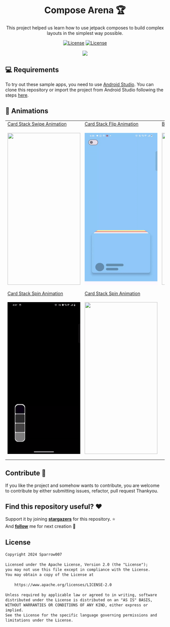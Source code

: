 <h1 align = "center">
  Compose Arena 🏆
</h1>
  <p align="center">
This project helped us learn how to use jetpack composes to build complex layouts in the simplest way possible.
</p>
<p align="center">
  <a href="https://opensource.org/licenses/Apache-2.0"><img alt="License" src="https://img.shields.io/badge/License-Apache%202.0-blue.svg"/></a>
  <a href="http://developer.android.com/index.html"><img alt="License" src="https://img.shields.io/badge/platform-android-green.svg"/></a>
</p>

<p align="center">
  <img align="center" src="https://github.com/sparrow007/Jetpack-Compose-Arena/assets/22986571/79f321a2-a1fc-4243-a6ea-484f231d6914" />
</p>

💻 Requirements
------------
To try out these sample apps, you need to use [Android Studio](https://developer.android.com/studio).
You can clone this repository or import the
project from Android Studio following the steps
[here](https://developer.android.com/jetpack/compose/setup#sample).


🧬 Animations
------------
 <table>
        <tr>
            <td><a href="https://github.com/sparrow007/Jetpack-Compose-Arena/blob/bd6e948a595728a8a45ad2adfba5e82dcb957ed4/app/src/main/java/com/example/composelearning/animation/carousel/magazine/MagazineApp.kt#L1">Card Stack Swipe Animation</a></td>
            <td><a href="https://github.com/sparrow007/Jetpack-Compose-Arena/blob/bd6e948a595728a8a45ad2adfba5e82dcb957ed4/app/src/main/java/com/example/composelearning/animation/SwipeDragComposable.kt#L1">Card Stack Flip Animation</a>
</td>
            <td><a href="https://github.com/sparrow007/Jetpack-Compose-Arena/blob/bd6e948a595728a8a45ad2adfba5e82dcb957ed4/app/src/main/java/com/example/composelearning/animation/book/BookComposeVIew.kt#L1">Book Open Animation</a>
</td>
        </tr>
        <tr>
           <td><p align = "center"> <img src="./preview/magazine_app-ezgif.com-video-to-gif-converter.gif" align="center"  width="230" height = "480"/></p></td>
            <td><p align="center"> <img src="./preview/flip_rotate_animation-ezgif.com-video-to-gif-converter.gif" align="center" width="230" height = "480"/> </p></td>
           <td><p align="center"> <img src="./preview/book_compose_animation.gif" align="center" width="230" height = "480"/> </p></td>
        </tr>
       <tr>
            <td><a href="https://github.com/sparrow007/Jetpack-Compose-Arena/blob/bd6e948a595728a8a45ad2adfba5e82dcb957ed4/app/src/main/java/com/example/composelearning/animation/colorswaft/ColorSwaftComposable.kt#L1">Card Stack Spin Animation</a>
</td>
            <td><a href="https://github.com/sparrow007/Jetpack-Compose-Arena/blob/bd6e948a595728a8a45ad2adfba5e82dcb957ed4/app/src/main/java/com/example/composelearning/animation/carousel/cardstack/AdsCardShow.kt#L1">Card Stack Spin Animation</a>
</td>
        </tr>
       <tr>
           <td><p align = "center"> <img src="./preview/color_picker_animation-ezgif.com-video-to-gif-converter.gif" align="center"  width="230" height = "480"/></p></td>
            <td><p align="center"> <img src="./preview/stacked_card_spin.gif" align="center" width="230" height = "480"/> </p></td>
        </tr>
  </table>

## Contribute 🤝
If you like the project and somehow wants to contribute, you are welcome to contribute by either submitting issues, refactor, pull request Thankyou.  

## Find this repository useful? ❤️
Support it by joining __[stargazers](https://github.com/sparrow007/Jetpack-Compose-Arena/stargazers)__ for this repository. :star: <br>
 And __[follow](https://github.com/sparrow007)__  me for next creation 🤩

## License
```
Copyright 2024 Sparrow007

Licensed under the Apache License, Version 2.0 (the "License");
you may not use this file except in compliance with the License.
You may obtain a copy of the License at

    https://www.apache.org/licenses/LICENSE-2.0

Unless required by applicable law or agreed to in writing, software
distributed under the License is distributed on an "AS IS" BASIS,
WITHOUT WARRANTIES OR CONDITIONS OF ANY KIND, either express or implied.
See the License for the specific language governing permissions and
limitations under the License.
```
